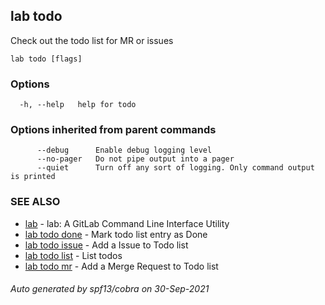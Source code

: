 ## lab todo

Check out the todo list for MR or issues

```
lab todo [flags]
```

### Options

```
  -h, --help   help for todo
```

### Options inherited from parent commands

```
      --debug      Enable debug logging level
      --no-pager   Do not pipe output into a pager
      --quiet      Turn off any sort of logging. Only command output is printed
```

### SEE ALSO

* [lab](index.md)	 - lab: A GitLab Command Line Interface Utility
* [lab todo done](lab_todo_done.md)	 - Mark todo list entry as Done
* [lab todo issue](lab_todo_issue.md)	 - Add a Issue to Todo list
* [lab todo list](lab_todo_list.md)	 - List todos
* [lab todo mr](lab_todo_mr.md)	 - Add a Merge Request to Todo list

###### Auto generated by spf13/cobra on 30-Sep-2021
